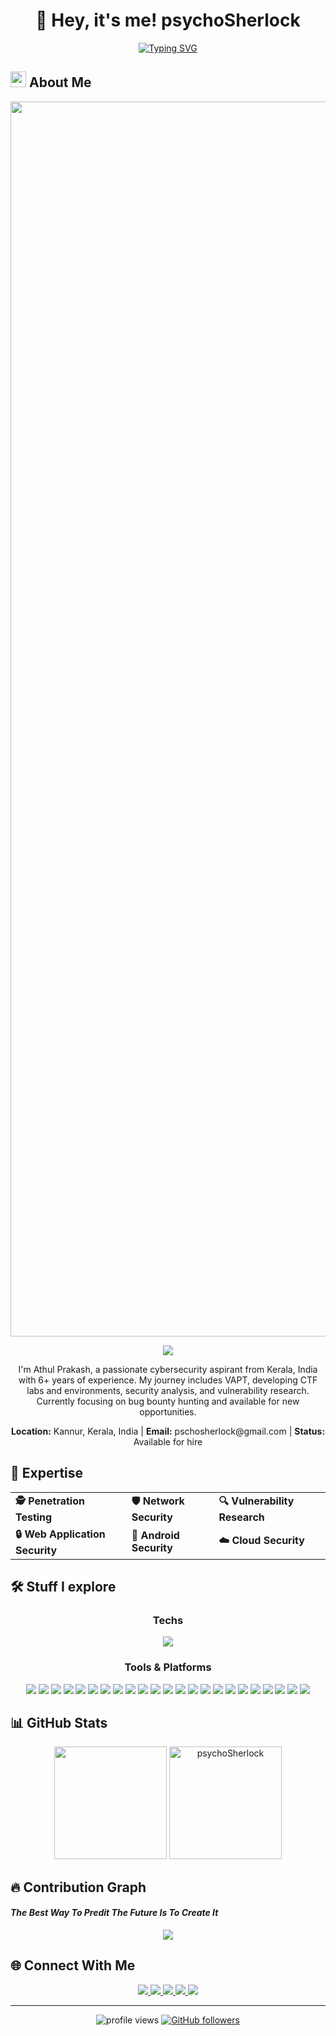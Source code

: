 <h1 align="center">👋 Hey, it's me! psychoSherlock</h1>

<div align="center">
  
  [![Typing SVG](https://readme-typing-svg.demolab.com?font=Fira+Code&pause=1000&color=F7F7F7&center=true&vCenter=true&random=false&width=500&lines=The+Harder+I+Work%2C+The+Luckier+I+get!;___No+Dream+is+too+small+and+no+dreamer+too+big;You+hit+a+wall%2C+you+push+through+it.;To+a+great+mind%2C+nothing+is+little)](https://git.io/typing-svg)
  
</div>

## <img src="https://media.giphy.com/media/hvRJCLFzcasrR4ia7z/giphy.gif" width="25px"> About Me

<div align="center">
<img width="3680" height="1976" alt="wezterm(1)" src="https://github.com/user-attachments/assets/acb99cb4-d059-4784-a6c7-3bd2e7c07e0b" />

  <p align="center">
    <img src="https://readme-typing-svg.herokuapp.com?lines=Penetration+Tester;Bug+Hunter;CTF+Developer;Security+Researcher&center=true&width=380&height=45&color=7f9cf5">
  </p>
</div>

<div align="center">
  <p>I'm Athul Prakash, a passionate cybersecurity aspirant from Kerala, India with 6+ years of experience. My journey includes VAPT, developing CTF labs and environments, security analysis, and vulnerability research. Currently focusing on bug bounty hunting and available for new opportunities.</p>

  <p>
    <b>Location:</b> Kannur, Kerala, India | 
    <b>Email:</b> pschosherlock@gmail.com | 
    <b>Status:</b> Available for hire
  </p>
</div>

## 🔐 Expertise

<div align="center">
  <table>
    <tr>
      <td><b>🕵️ Penetration Testing</b></td>
      <td><b>🛡️ Network Security</b></td>
      <td><b>🔍 Vulnerability Research</b></td>
    </tr>
    <tr>
      <td><b>🔒 Web Application Security</b></td>
      <td><b>📱 Android Security</b></td>
      <td><b>☁️ Cloud Security</b></td>
    </tr>
  </table>
</div>

## 🛠️ Stuff I explore

<div align="center">
  <h3>Techs</h3>
  
  <a href="https://github.com/tandpfun/skill-icons">
    <img src="https://skillicons.dev/icons?i=python,flask,react,nextjs,nodejs,mysql,html,css,js,linux,aws,bash,androidstudio&theme=dark&perline=7" />
  </a>
  
  <h3>Tools & Platforms</h3>
  
  <img src="https://img.shields.io/badge/python-3670A0?style=for-the-badge&logo=python&logoColor=ffdd54" />
  <img src="https://img.shields.io/badge/flask-%23000.svg?style=for-the-badge&logo=flask&logoColor=white" />
  <img src="https://img.shields.io/badge/opencv-%23white.svg?style=for-the-badge&logo=opencv&logoColor=white" />
  <img src="https://img.shields.io/badge/mysql-%2300f.svg?style=for-the-badge&logo=mysql&logoColor=white"/>
  <img src="https://img.shields.io/badge/HTML5-E34F26?style=for-the-badge&logo=html5&logoColor=white">
  <img src="https://img.shields.io/badge/CSS3-1572B6?style=for-the-badge&logo=css3&logoColor=white">
  <img src="https://img.shields.io/badge/JavaScript-F7DF1E?style=for-the-badge&logo=javascript&logoColor=black">
  <img src="https://img.shields.io/badge/React-20232A?style=for-the-badge&logo=react&logoColor=61DAFB" />
  <img src="https://img.shields.io/badge/Next-black?style=for-the-badge&logo=next.js&logoColor=white" />
  <img src="https://img.shields.io/badge/Node.js-43853D?style=for-the-badge&logo=node-dot-js&logoColor=white">
  <img src="https://img.shields.io/badge/NPM-%23000000.svg?style=for-the-badge&logo=npm&logoColor=white" />
  <img src="https://img.shields.io/badge/materialui-%230081CB.svg?style=for-the-badge&logo=material-ui&logoColor=white" />
  <img src="https://img.shields.io/badge/supabase-3ECF8E?style=for-the-badge&logo=supabase&logoColor=white" />
  <img src="https://img.shields.io/badge/Burp%20Suite-orange?style=for-the-badge&logo=burp-suite&logoColor=white" />
  <img src="https://img.shields.io/badge/shell_script-%23121011.svg?style=for-the-badge&logo=gnu-bash&logoColor=white"/>
  <img src="https://img.shields.io/badge/Windows_Security-0078D6?style=for-the-badge&logo=windows&logoColor=white" />
  <img src="https://img.shields.io/badge/Linux_Security-FCC624?style=for-the-badge&logo=linux&logoColor=black" />
  <img src="https://img.shields.io/badge/Debian-D70A53?style=for-the-badge&logo=debian&logoColor=white" />
  <img src="https://img.shields.io/badge/Kali-268BEE?style=for-the-badge&logo=kalilinux&logoColor=white" />
  <img src="https://img.shields.io/badge/Metasploit-E34F26?style=for-the-badge&logo=metasploit&logoColor=white" />
  <img src="https://img.shields.io/badge/Wireshark-1679A7?style=for-the-badge&logo=wireshark&logoColor=white" />
  <img src="https://img.shields.io/badge/Android-3DDC84?style=for-the-badge&logo=android&logoColor=white" />
  <img src="https://img.shields.io/badge/AWS-%23FF9900.svg?style=for-the-badge&logo=amazon-aws&logoColor=white" />
</div>

## 📊 GitHub Stats

<div align="center">
  <img height="180em" src="https://github-readme-stats.vercel.app/api/top-langs/?username=psychoSherlock&layout=compact&langs_count=8&theme=tokyonight"/>
  <img height="180em" src="https://github-readme-streak-stats.herokuapp.com/?user=psychoSherlock&theme=tokyonight" alt="psychoSherlock" />
</div>

## 🔥 Contribution Graph

#### _The Best Way To Predit The Future Is To Create It_

<div align="center">
  <a href="https://github.com/psychoSherlock">
    <img src="https://github-readme-activity-graph.vercel.app/graph?username=psychoSherlock&theme=tokyo-night" />
  </a>
</div>

## 🌐 Connect With Me

<div align="center">
  <a href="mailto:athulprakashnj@gmail.com">
    <img src="https://img.shields.io/badge/Gmail-D14836?style=for-the-badge&logo=gmail&logoColor=white" />
  </a>
  <a href="https://www.instagram.com/psychoSherlock">
    <img src="https://img.shields.io/badge/Instagram-E4405F?style=for-the-badge&logo=instagram&logoColor=white" />
  </a>
  <a href="https://www.github.com/psychoSherlock">
    <img src="https://img.shields.io/badge/GitHub-100000?style=for-the-badge&logo=github&logoColor=white" />
  </a>
  <a href="https://stackoverflow.com/users/14303620/psychosherlock">
    <img src="https://img.shields.io/badge/Stack_Overflow-FE7A16?style=for-the-badge&logo=stack-overflow&logoColor=white" />
  </a>
  <a href="https://x.com/psychoSherlock">
    <img src="https://img.shields.io/badge/Twitter-%231DA1F2.svg?style=for-the-badge&logo=Twitter&logoColor=white" />
  </a>
</div>

---

<div align="center">
  <img src="https://komarev.com/ghpvc/?username=psychoSherlock&color=blueviolet&style=flat-square" alt="profile views" />
  
  <a href="https://github.com/psychoSherlock?tab=followers">
    <img alt="GitHub followers" src="https://img.shields.io/github/followers/psychoSherlock?style=flat&logo=github">
  </a>
</div>
